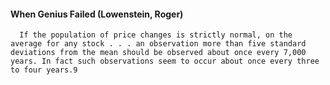 #### When Genius Failed (Lowenstein, Roger)
      If the population of price changes is strictly normal, on the average for any stock . . . an observation more than five standard deviations from the mean should be observed about once every 7,000 years. In fact such observations seem to occur about once every three to four years.9

